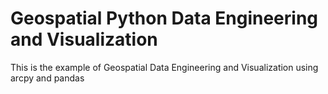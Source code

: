 # Geospatial Python Data Engineering and Visualization
This is the example of Geospatial Data Engineering and Visualization using arcpy and pandas
